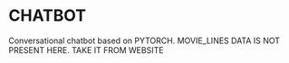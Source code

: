 # CHATBOT
Conversational chatbot based on PYTORCH.
MOVIE_LINES DATA IS NOT PRESENT HERE. TAKE IT FROM WEBSITE
